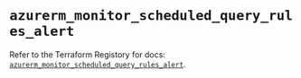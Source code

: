 # `azurerm_monitor_scheduled_query_rules_alert`

Refer to the Terraform Registory for docs: [`azurerm_monitor_scheduled_query_rules_alert`](https://registry.terraform.io/providers/hashicorp/azurerm/3.78.0/docs/resources/monitor_scheduled_query_rules_alert).
